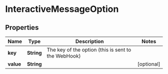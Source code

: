 
# InteractiveMessageOption

## Properties
Name | Type | Description | Notes
------------ | ------------- | ------------- | -------------
**key** | **String** | The key of the option (this is sent to the WebHook) | 
**value** | **String** |  |  [optional]



